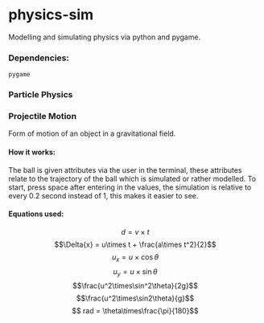 # physics-sim

Modelling and simulating physics via python and pygame.

### Dependencies:

`pygame`

### Particle Physics

### Projectile Motion

Form of motion of an object in a gravitational field.

#### How it works:

The ball is given attributes via the user in the terminal, these attributes relate to the trajectory of the ball which is simulated or rather modelled. To start, press space after entering in the values, the simulation is relative to every 0.2 second instead of 1, this makes it easier to see.

#### Equations used:

$$d = {v}\times{t}$$
$$\Delta{x} = u\times t + \frac{a\times t^2}{2}$$
$$u_x = u\times\cos\theta$$
$$u_y = u\times\sin\theta$$
$$\frac{u^2\times\sin^2\theta}{2g}$$
$$\frac{u^2\times\sin2\theta}{g}$$
$$ rad = \theta\times\frac{\pi}{180}$$
